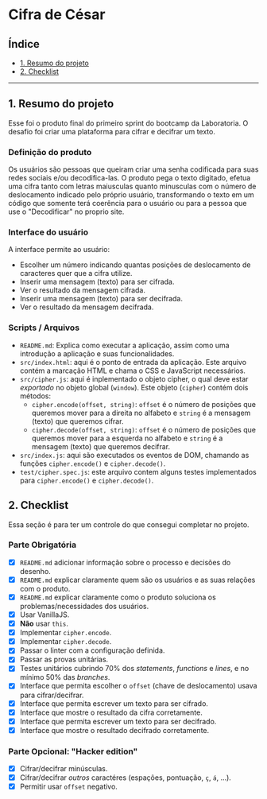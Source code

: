 # Cifra de César

## Índice

* [1. Resumo do projeto](#2-resumo-do-projeto)
* [2. Checklist](#10-checklist)

***

## 1. Resumo do projeto

Esse foi o produto final do primeiro sprint do bootcamp  da Laboratoria. O desafio foi criar uma plataforma para cifrar e decifrar um texto.


### Definição do produto

Os usuários são pessoas que queiram criar uma senha codificada para suas redes sociais e/ou decodifica-las.
O produto pega o texto digitado, efetua uma cifra tanto com letras maiusculas quanto minusculas com o número de deslocamento
indicado pelo próprio usuário, transformando o texto em um código que somente terá coerência para o usuário ou para a pessoa que use 
o "Decodificar" no proprio site.

### Interface do usuário

A interface permite ao usuário:

* Escolher um número indicando quantas posições de deslocamento de caracteres quer que a cifra utilize.
* Inserir uma mensagem (texto) para ser cifrada.
* Ver o resultado da mensagem cifrada.
* Inserir uma mensagem (texto) para ser decifrada.
* Ver o resultado da mensagem decifrada.

### Scripts / Arquivos

* `README.md`: Explica como executar a aplicação, assim como uma introdução a aplicação e suas funcionalidades.
* `src/index.html`: aqui é o ponto de entrada da aplicação. Este arquivo
  contém a marcação HTML e chama o CSS e JavaScript necessários.
* `src/cipher.js`: aqui é inplementado o objeto cipher, o qual deve estar
  _exportado_ no objeto global (`window`). Este objeto (`cipher`) contém
  dois métodos:
  - `cipher.encode(offset, string)`: `offset` é o número de posições que
      queremos mover para a direita no alfabeto e `string` é a mensagem (texto)
      que queremos cifrar.
  - `cipher.decode(offset, string)`: `offset` é o número de posições que
      queremos mover para a esquerda no alfabeto e `string` é a mensagem (texto)
      que queremos decifrar.
* `src/index.js`: aqui são executados os eventos de DOM, chamando as funções
  `cipher.encode()` e `cipher.decode()`.
* `test/cipher.spec.js`: este arquivo contem alguns testes implementados para `cipher.encode()` e `cipher.decode()`.

## 2. Checklist

Essa seção é para ter um controle do que consegui completar no projeto.

### Parte Obrigatória

* [x] `README.md` adicionar informação sobre o processo e decisões do desenho.
* [x] `README.md` explicar claramente quem são os usuários e as suas relações
  com o produto.
* [x] `README.md` explicar claramente como o produto soluciona os
  problemas/necessidades dos usuários.
* [x] Usar VanillaJS.
* [x] **Não** usar `this`.
* [x] Implementar `cipher.encode`.
* [x] Implementar `cipher.decode`.
* [x] Passar o linter com a configuração definida.
* [x] Passar as provas unitárias.
* [x] Testes unitários cubrindo 70% dos _statements_, _functions_ e _lines_, e
  no mínimo 50% das _branches_.
* [x] Interface que permita escolher o `offset` (chave de deslocamento) usava
  para cifrar/decifrar.
* [x] Interface que permita escrever um texto para ser cifrado.
* [x] Interface que mostre o resultado da cifra corretamente.
* [x] Interface que permita escrever um texto para ser decifrado.
* [x] Interface que mostre o resultado decifrado corretamente.

### Parte Opcional: "Hacker edition"

* [x] Cifrar/decifrar minúsculas.
* [x] Cifrar/decifrar _outros_ caractéres (espações, pontuação, `ç`, `á`, ...).
* [x] Permitir usar `offset` negativo.
